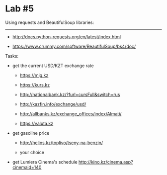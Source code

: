 Lab #5
==================

Using requests and BeautifulSoup libraries:
______________

- http://docs.python-requests.org/en/latest/index.html 

- https://www.crummy.com/software/BeautifulSoup/bs4/doc/


Tasks:

- get the current USD/KZT exchange rate 

	- https://mig.kz

	- https://kurs.kz 

	- http://nationalbank.kz/?furl=cursFull&switch=rus 

	- http://kazfin.info/exchange/usd/

	- http://allbanks.kz/exchange_offices/index/Almati/

	- https://valuta.kz

- get gasoline price
	
	- http://helios.kz/toplivo/tseny-na-benzin/

	- your choice 

- get Lumiera Cinema's schedule http://kino.kz/cinema.asp?cinemaid=140 
